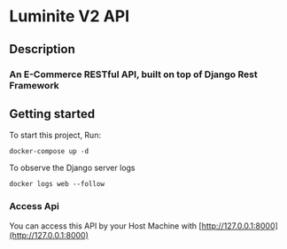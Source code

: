 # Luminite V2 API

## Description
### An E-Commerce RESTful API, built on top of Django Rest Framework 


## Getting started

To start this project, Run:

```
docker-compose up -d
```

To observe the Django server logs

```
docker logs web --follow
```

### Access Api
You can access this API by your Host Machine with [http://127.0.0.1:8000](http://127.0.0.1:8000)
